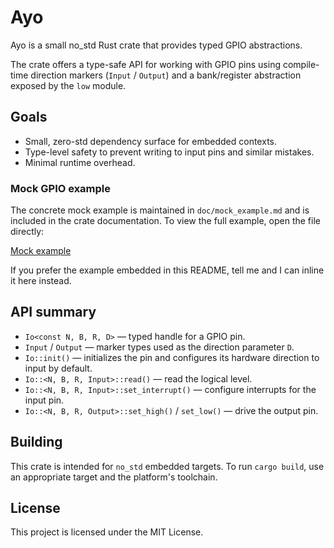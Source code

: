 # Ayo

Ayo is a small no_std Rust crate that provides typed GPIO abstractions.

The crate offers a type-safe API for working with GPIO pins using compile-time
direction markers (`Input` / `Output`) and a bank/register abstraction exposed
by the `low` module.

## Goals

- Small, zero-std dependency surface for embedded contexts.
- Type-level safety to prevent writing to input pins and similar mistakes.
- Minimal runtime overhead.

### Mock GPIO example

The concrete mock example is maintained in `doc/mock_example.md` and is
included in the crate documentation. To view the full example, open the
file directly:

[Mock example](doc/mock_example.md)

If you prefer the example embedded in this README, tell me and I can inline
it here instead.

## API summary

- `Io<const N, B, R, D>` — typed handle for a GPIO pin.
- `Input` / `Output` — marker types used as the direction parameter `D`.
- `Io::init()` — initializes the pin and configures its hardware direction to input by default.
- `Io::<N, B, R, Input>::read()` — read the logical level.
- `Io::<N, B, R, Input>::set_interrupt()` — configure interrupts for the input pin.
- `Io::<N, B, R, Output>::set_high()` / `set_low()` — drive the output pin.

## Building

This crate is intended for `no_std` embedded targets. To run `cargo build`, use
an appropriate target and the platform's toolchain.

## License

This project is licensed under the MIT License. 
